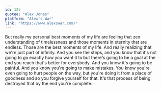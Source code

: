 ```yaml
---
id: 125
quotee: "Alex Jones"
platform: "Alex's War"
link: "https://www.alexswar.com/"
---
```


But really my personal best moments of my life are feeling that zen understanding of timelessness and those moments in eternity that are endless. Those are the best moments of my life. And really realizing that we're just part of infinity. And you see the steps, and you know that it's not going to go exactly how you want it to but there's going to be a goal at the end you reach that's better for everybody. And you know it's going to be painful. And you know you're going to make mistakes. You know you're even going to hurt people on the way, but you're doing it from a place of goodness and so you forgive yourself for that. It's that process of being destroyed that by the end you're complete.
